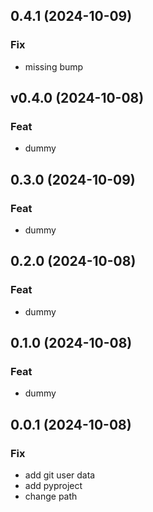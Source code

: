 ## 0.4.1 (2024-10-09)

### Fix

- missing bump

## v0.4.0 (2024-10-08)

### Feat

- dummy

## 0.3.0 (2024-10-09)

### Feat

- dummy

## 0.2.0 (2024-10-08)

### Feat

- dummy

## 0.1.0 (2024-10-08)

### Feat

- dummy

## 0.0.1 (2024-10-08)

### Fix

- add git user data
- add pyproject
- change path
